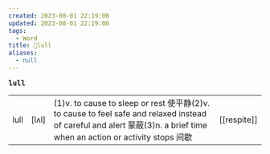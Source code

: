```yaml
---
created: 2023-08-01 22:19:00
updated: 2023-08-01 22:19:08
tags:
  - Word
title: 📖lull
aliases:
  - null
---
```


<pre><strong>lull</strong></pre>
|   |   |   |   |
|---|---|---|---|
|lull|[lʌl]|(1)v. to cause to sleep or rest 使平静(2)v. to cause to feel safe and relaxed instead of careful and alert 蒙蔽(3)n. a brief time when an action or activity stops 间歇|[[respite]]|
